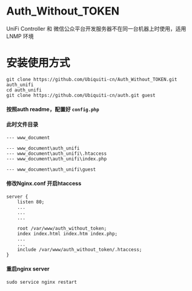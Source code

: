 Auth_Without_TOKEN
====================

UniFi Controller 和 微信公众平台开发服务器不在同一台机器上时使用，适用LNMP 环境


安装使用方式
======

    git clone https://github.com/Ubiquiti-cn/Auth_Without_TOKEN.git auth_unifi
    cd auth_unifi
    git clone https://github.com/Ubiquiti-cn/auth.git guest
    
#### 按照auth readme，配置好 `config.php`


#### 此时文件目录
    --- www_document

    --- www_document\auth_unifi
    --- www_document\auth_unifi\.htaccess
    --- www_document\auth_unifi\index.php

    --- www_document\auth_unifi\guest
    
#### 修改Nginx.conf 开启htaccess 

    server {
        listen 80;
        ...
        ...
        ...

        root /var/www/auth_without_token;
        index index.html index.htm index.php;
        ...
        ...
        include /var/www/auth_without_token/.htaccess;
    }

#### 重启nginx server
    sudo service nginx restart
